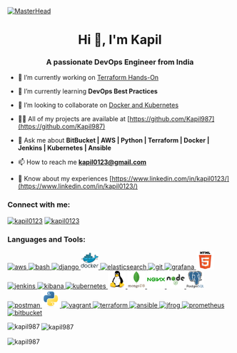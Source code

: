 [![MasterHead](https://simplecoding.dev/assets/devops.gif)](https://github.com/Kapil987)
<h1 align="center">Hi 👋, I'm Kapil</h1>
<h3 align="center">A passionate DevOps Engineer from India</h3>

- 🔭 I’m currently working on [Terraform Hands-On](https://github.com/Kapil987/terraform_prac)

- 🌱 I’m currently learning **DevOps Best Practices**

- 👯 I’m looking to collaborate on [Docker and Kubernetes](https://github.com/Kapil987/docker_projects)

- 👨‍💻 All of my projects are available at [https://github.com/Kapil987](https://github.com/Kapil987)

- 💬 Ask me about **BitBucket | AWS | Python | Terraform | Docker | Jenkins | Kubernetes | Ansible**

- 📫 How to reach me **kapil0123@gmail.com**

- 📄 Know about my experiences [https://www.linkedin.com/in/kapil0123/](https://www.linkedin.com/in/kapil0123/)

<h3 align="left">Connect with me:</h3>
<p align="left">
<a href="https://twitter.com/kapil0123" target="blank"><img align="center" src="https://raw.githubusercontent.com/rahuldkjain/github-profile-readme-generator/master/src/images/icons/Social/twitter.svg" alt="kapil0123" height="30" width="40" /></a>
<a href="https://linkedin.com/in/kapil0123" target="blank"><img align="center" src="https://raw.githubusercontent.com/rahuldkjain/github-profile-readme-generator/master/src/images/icons/Social/linked-in-alt.svg" alt="kapil0123" height="30" width="40" /></a>
</p>

<h3 align="left">Languages and Tools:</h3>
<p align="left"> <a href="https://aws.amazon.com" target="_blank" rel="noreferrer"> <img src="https://toppng.com/uploads/preview/aws-logo-amazon-web-services-ico-11562880403an9a3aaryc.png" alt="aws" width="40" height="40"/> </a> <a href="https://www.gnu.org/software/bash/" target="_blank" rel="noreferrer"> <img src="https://www.svgrepo.com/show/353475/bash.svg" alt="bash" width="40" height="40"/> </a> <a href="https://www.djangoproject.com/" target="_blank" rel="noreferrer"> <img src="https://cdn.worldvectorlogo.com/logos/django.svg" alt="django" width="40" height="40"/> </a> <a href="https://www.docker.com/" target="_blank" rel="noreferrer"> <img src="https://raw.githubusercontent.com/devicons/devicon/master/icons/docker/docker-original-wordmark.svg" alt="docker" width="40" height="40"/> </a> <a href="https://www.elastic.co" target="_blank" rel="noreferrer"> <img src="https://www.vectorlogo.zone/logos/elastic/elastic-icon.svg" alt="elasticsearch" width="40" height="40"/> </a> <a href="https://git-scm.com/" target="_blank" rel="noreferrer"> <img src="https://www.vectorlogo.zone/logos/git-scm/git-scm-icon.svg" alt="git" width="40" height="40"/> </a> <a href="https://grafana.com" target="_blank" rel="noreferrer"> <img src="https://www.vectorlogo.zone/logos/grafana/grafana-icon.svg" alt="grafana" width="40" height="40"/> </a> <a href="https://www.w3.org/html/" target="_blank" rel="noreferrer"> <img src="https://raw.githubusercontent.com/devicons/devicon/master/icons/html5/html5-original-wordmark.svg" alt="html5" width="40" height="40"/> </a> <a href="https://www.jenkins.io" target="_blank" rel="noreferrer"> <img src="https://www.vectorlogo.zone/logos/jenkins/jenkins-icon.svg" alt="jenkins" width="40" height="40"/> </a> <a href="https://www.elastic.co/kibana" target="_blank" rel="noreferrer"> <img src="https://www.vectorlogo.zone/logos/elasticco_kibana/elasticco_kibana-icon.svg" alt="kibana" width="40" height="40"/> </a> <a href="https://kubernetes.io" target="_blank" rel="noreferrer"> <img src="https://www.vectorlogo.zone/logos/kubernetes/kubernetes-icon.svg" alt="kubernetes" width="40" height="40"/> </a> <a href="https://www.linux.org/" target="_blank" rel="noreferrer"> <img src="https://raw.githubusercontent.com/devicons/devicon/master/icons/linux/linux-original.svg" alt="linux" width="40" height="40"/> </a> <a href="https://www.mongodb.com/" target="_blank" rel="noreferrer"> <img src="https://raw.githubusercontent.com/devicons/devicon/master/icons/mongodb/mongodb-original-wordmark.svg" alt="mongodb" width="40" height="40"/> </a> <a href="https://www.nginx.com" target="_blank" rel="noreferrer"> <img src="https://raw.githubusercontent.com/devicons/devicon/master/icons/nginx/nginx-original.svg" alt="nginx" width="40" height="40"/> </a> <a href="https://nodejs.org" target="_blank" rel="noreferrer"> <img src="https://raw.githubusercontent.com/devicons/devicon/master/icons/nodejs/nodejs-original-wordmark.svg" alt="nodejs" width="40" height="40"/> </a> <a href="https://www.postgresql.org" target="_blank" rel="noreferrer"> <img src="https://raw.githubusercontent.com/devicons/devicon/master/icons/postgresql/postgresql-original-wordmark.svg" alt="postgresql" width="40" height="40"/> </a> <a href="https://postman.com" target="_blank" rel="noreferrer"> <img src="https://www.vectorlogo.zone/logos/getpostman/getpostman-icon.svg" alt="postman" width="40" height="40"/> </a> <a href="https://www.python.org" target="_blank" rel="noreferrer"> <img src="https://raw.githubusercontent.com/devicons/devicon/master/icons/python/python-original.svg" alt="python" width="40" height="40"/> </a> <a href="https://www.vagrantup.com/" target="_blank" rel="noreferrer"> <img src="https://www.vectorlogo.zone/logos/vagrantup/vagrantup-icon.svg" alt="vagrant" width="40" height="40"/> </a> </a> <a href="https://www.terraform.io/" target="_blank" rel="noreferrer"> <img src="https://www.svgrepo.com/show/354447/terraform-icon.svg" alt="terraform" width="40" height="40"/> </a> <a href="https://www.ansible.com/" target="_blank" rel="noreferrer"> <img src="https://w7.pngwing.com/pngs/243/344/png-transparent-ansible-openshift-red-hat-github-management-sina-weibo-angle-text-trademark.png" alt="ansible" width="40" height="40"/> </a> <a href="https://jfrog.com/" target="_blank" rel="noreferrer"> <img src="https://cdn.thenewstack.io/media/2021/12/18cae721-jfrog.png" alt="jfrog" width="40" height="40"/> </a> <a href="https://prometheus.io/" target="_blank" rel="noreferrer"> <img src="https://www.iconbolt.com/preview/twitter/elastic-ui-logos/prometheus.svg" alt="prometheus" width="40" height="40"/> </a> <a href="https://bitbucket.org/" target="_blank" rel="noreferrer"> <img src="https://e7.pngegg.com/pngimages/475/330/png-clipart-bitbucket-computer-software-github-bitbucket-server-blue-angle-thumbnail.png" alt="bitbucket" width="40" height="40"/> </a> </p>



<p><img align="left" src="https://github-readme-stats.vercel.app/api/top-langs?username=kapil987&show_icons=true&locale=en&layout=compact" alt="kapil987" /></p>

<p>&nbsp;<img align="center" src="https://github-readme-stats.vercel.app/api?username=kapil987&show_icons=true&locale=en" alt="kapil987" /></p>

<p><img align="center" src="https://github-readme-streak-stats.herokuapp.com/?user=kapil987&" alt="kapil987" /></p>

<!--
**jingeekim9/jingeekim9** is a ✨ _special_ ✨ repository because its `README.md` (this file) appears on your GitHub profile.

Here are some ideas to get you started:

- 🔭 I’m currently working on ...
- 🌱 I’m currently learning ...
- 👯 I’m looking to collaborate on ...
- 🤔 I’m looking for help with ...
- 💬 Ask me about ...
- 📫 How to reach me: ...
- 😄 Pronouns: ...
- ⚡ Fun fact: ...
-->
